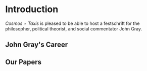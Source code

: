 # Introduction

*Cosmos + Taxis* is pleased to be able to host a festschrift for the philosopher, political theorist, and social
commentator John Gray.

## John Gray's Career





## Our Papers


